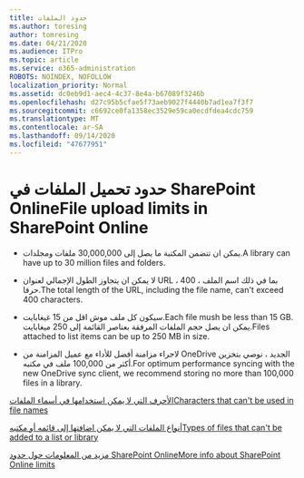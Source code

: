 ```yaml
---
title: حدود الملفات
ms.author: toresing
author: tomresing
ms.date: 04/21/2020
ms.audience: ITPro
ms.topic: article
ms.service: o365-administration
ROBOTS: NOINDEX, NOFOLLOW
localization_priority: Normal
ms.assetid: dc0eb9d1-aec4-4c37-8e4a-b67089f3246b
ms.openlocfilehash: d27c95b5cfae5f73aeb9027f4440b7ad1ea7f3f7
ms.sourcegitcommit: c6692ce0fa1358ec3529e59ca0ecdfdea4cdc759
ms.translationtype: MT
ms.contentlocale: ar-SA
ms.lasthandoff: 09/14/2020
ms.locfileid: "47677951"
---
```

# <a name="file-upload-limits-in-sharepoint-online"></a><span data-ttu-id="fc290-102">حدود تحميل الملفات في SharePoint Online</span><span class="sxs-lookup"><span data-stu-id="fc290-102">File upload limits in SharePoint Online</span></span>

- <span data-ttu-id="fc290-103">يمكن ان تتضمن المكتبة ما يصل إلى 30,000,000 ملفات ومجلدات.</span><span class="sxs-lookup"><span data-stu-id="fc290-103">A library can have up to 30 million files and folders.</span></span>
    
- <span data-ttu-id="fc290-104">لا يمكن ان يتجاوز الطول الإجمالي لعنوان URL ، بما في ذلك اسم الملف ، 400 حرفا.</span><span class="sxs-lookup"><span data-stu-id="fc290-104">The total length of the URL, including the file name, can't exceed 400 characters.</span></span>
    
- <span data-ttu-id="fc290-105">سيكون كل ملف موش اقل من 15 غيغابايت.</span><span class="sxs-lookup"><span data-stu-id="fc290-105">Each file mush be less than 15 GB.</span></span> <span data-ttu-id="fc290-106">يمكن ان يصل حجم الملفات المرفقة بعناصر القائمة إلى 250 ميغابايت.</span><span class="sxs-lookup"><span data-stu-id="fc290-106">Files attached to list items can be up to 250 MB in size.</span></span>
    
- <span data-ttu-id="fc290-107">لاجراء مزامنة أفضل للأداء مع عميل المزامنة من OneDrive الجديد ، نوصي بتخزين أكثر من 100,000 ملف في مكتبه.</span><span class="sxs-lookup"><span data-stu-id="fc290-107">For optimum performance syncing with the new OneDrive sync client, we recommend storing no more than 100,000 files in a library.</span></span> 
    
[<span data-ttu-id="fc290-108">الأحرف التي لا يمكن استخدامها في أسماء الملفات</span><span class="sxs-lookup"><span data-stu-id="fc290-108">Characters that can't be used in file names</span></span>](https://go.microsoft.com/fwlink/?linkid=866430)
  
[<span data-ttu-id="fc290-109">أنواع الملفات التي لا يمكن اضافتها إلى قائمه أو مكتبه</span><span class="sxs-lookup"><span data-stu-id="fc290-109">Types of files that can't be added to a list or library</span></span>](https://go.microsoft.com/fwlink/?linkid=273757)
  
[<span data-ttu-id="fc290-110">مزيد من المعلومات حول حدود SharePoint Online</span><span class="sxs-lookup"><span data-stu-id="fc290-110">More info about SharePoint Online limits</span></span>](https://go.microsoft.com/fwlink/?linkid=271273)
  

